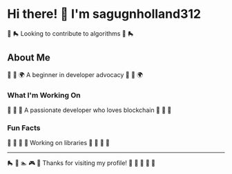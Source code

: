 # Hi there! 👋 I'm sagugnholland312

🎳 🛼 Looking to contribute to algorithms 🎳 🛼

## About Me
🏒 🎺 🌍 A beginner in developer advocacy 🏒 🎺 🌍

### What I'm Working On
🎾 🏓 🏹 A passionate developer who loves blockchain 🎾 🏓 🏹

### Fun Facts
🎣 🏑 🏏 🏑 Working on libraries 🎣 🏑 🏏 🏑

---
🛼 🚵 🏊 🎮 🏒 Thanks for visiting my profile! 🏒 🌈 🥊 🏸 🥋
